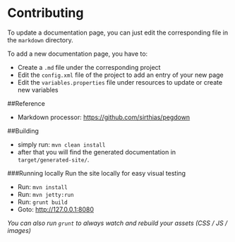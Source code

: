 # Contributing
To update a documentation page, you can just edit the corresponding file in the `markdown` directory.

To add a new documentation page, you have to:

* Create a `.md` file under the corresponding project
* Edit the `config.xml` file of the project to add an entry of your new page
* Edit the `variables.properties` file under resources to update or create new variables

##Reference
* Markdown processor: https://github.com/sirthias/pegdown

##Building
* simply run: `mvn clean install`
* after that you will find the generated documentation in `target/generated-site/`.

###Running locally
Run the site locally for easy visual testing

* Run: `mvn install`
* Run: `mvn jetty:run`
* Run: `grunt build`
* Goto: http://127.0.0.1:8080

_You can also run `grunt` to always watch and rebuild your assets (CSS / JS / images)_
